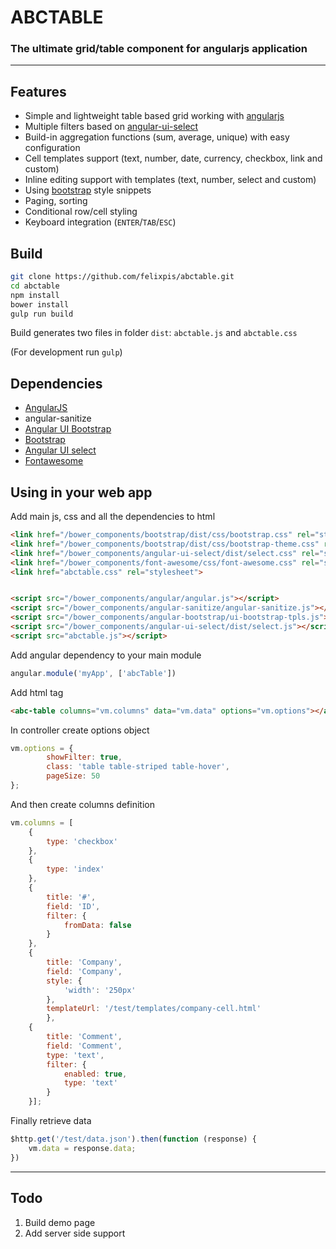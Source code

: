# ABCTABLE

### The ultimate grid/table component for angularjs application
---
## Features
* Simple and lightweight table based grid working with [angularjs](https://angularjs.org/)
* Multiple filters based on [angular-ui-select](https://angular-ui.github.io/ui-select/)
* Build-in aggregation functions (sum, average, unique) with easy configuration
* Cell templates support (text, number, date, currency, checkbox, link and custom)
* Inline editing support with templates (text, number, select and custom)
* Using [bootstrap](http://getbootstrap.com) style snippets
* Paging, sorting
* Conditional row/cell styling
* Keyboard integration (`ENTER`/`TAB`/`ESC`)

## Build
```sh
git clone https://github.com/felixpis/abctable.git
cd abctable
npm install
bower install
gulp run build
```
Build generates two files in folder `dist`: `abctable.js` and `abctable.css`

(For development run `gulp`)

## Dependencies
* [AngularJS](https://angularjs.org/)
* angular-sanitize
* [Angular UI Bootstrap](http://angular-ui.github.io/bootstrap/)
* [Bootstrap](http://getbootstrap.com)
* [Angular UI select](https://angular-ui.github.io/ui-select/)
* [Fontawesome](http://fontawesome.io/)

## Using in your web app
Add main js, css and all the dependencies to html
```html
<link href="/bower_components/bootstrap/dist/css/bootstrap.css" rel="stylesheet">
<link href="/bower_components/bootstrap/dist/css/bootstrap-theme.css" rel="stylesheet">
<link href="/bower_components/angular-ui-select/dist/select.css" rel="stylesheet">
<link href="/bower_components/font-awesome/css/font-awesome.css" rel="stylesheet">
<link href="abctable.css" rel="stylesheet">


<script src="/bower_components/angular/angular.js"></script>
<script src="/bower_components/angular-sanitize/angular-sanitize.js"></script>
<script src="/bower_components/angular-bootstrap/ui-bootstrap-tpls.js"></script>
<script src="/bower_components/angular-ui-select/dist/select.js"></script>
<script src="abctable.js"></script>
```
Add angular dependency to your main module
```javascript
angular.module('myApp', ['abcTable'])
```

Add html tag
```html
<abc-table columns="vm.columns" data="vm.data" options="vm.options"></abc-table>
```

In controller create options object
```javascript
vm.options = {
        showFilter: true,
        class: 'table table-striped table-hover',
        pageSize: 50
};
```
And then create columns definition
```javascript
vm.columns = [
    {
        type: 'checkbox'
    },
    {
        type: 'index'
    },
    {
        title: '#',
        field: 'ID',
        filter: {
            fromData: false
        }
    },
    {
        title: 'Company',
        field: 'Company',
        style: {
            'width': '250px'
        },
        templateUrl: '/test/templates/company-cell.html'
        },
    {
        title: 'Comment',
        field: 'Comment',
        type: 'text',
        filter: {
            enabled: true,
            type: 'text'
        }
    }];
```
Finally retrieve data
```javascript
$http.get('/test/data.json').then(function (response) {
    vm.data = response.data;
})
```
***
## Todo
1. Build demo page
2. Add server side support